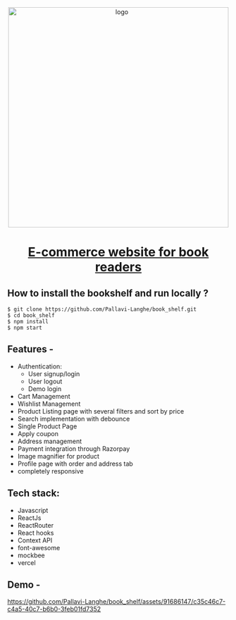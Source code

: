 <div align="center">
  <img src="https://res.cloudinary.com/dv8400fc2/image/upload/v1695732180/E-commerce/bookshelf_tggh2z.png" width="500" alt="logo"/>
  
  # [E-commerce website for book readers](https://book-shelf-v1.vercel.app/)
    
</div>

## **How to install the bookshelf and run locally ?**

```
$ git clone https://github.com/Pallavi-Langhe/book_shelf.git
$ cd book_shelf
$ npm install
$ npm start
```

## **Features -**

- Authentication:
  - User signup/login
  - User logout
  - Demo login
- Cart Management
- Wishlist Management
- Product Listing page with several filters and sort by price
- Search implementation with debounce
- Single Product Page
- Apply coupon
- Address management
- Payment integration through Razorpay
- Image magnifier for product
- Profile page with order and address tab
- completely responsive


## **Tech stack:**
- Javascript
- ReactJs
- ReactRouter
- React hooks
- Context API
- font-awesome
- mockbee
- vercel


## **Demo -**


https://github.com/Pallavi-Langhe/book_shelf/assets/91686147/c35c46c7-c4a5-40c7-b6b0-3feb01fd7352

